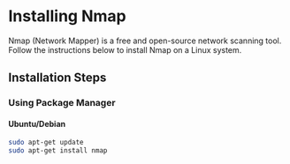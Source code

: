 # Installing Nmap

Nmap (Network Mapper) is a free and open-source network scanning tool. Follow the instructions below to install Nmap on a Linux system.

## Installation Steps

### Using Package Manager

#### Ubuntu/Debian

```bash
sudo apt-get update
sudo apt-get install nmap
